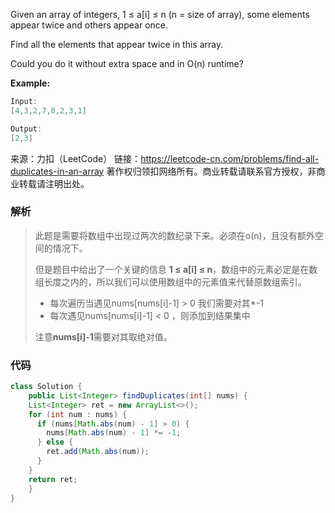 Given an array of integers, 1 ≤ a[i] ≤ n (n = size of array), some elements appear twice and others appear once.

Find all the elements that appear twice in this array.

Could you do it without extra space and in O(n) runtime?



**Example:**

```java
Input:
[4,3,2,7,8,2,3,1]

Output:
[2,3]
```

来源：力扣（LeetCode）
链接：https://leetcode-cn.com/problems/find-all-duplicates-in-an-array
著作权归领扣网络所有。商业转载请联系官方授权，非商业转载请注明出处。



### 解析

> 此题是需要将数组中出现过两次的数纪录下来。必须在o(n)，且没有额外空间的情况下。
>
> 但是题目中给出了一个关键的信息 **1 ≤ a[i] ≤ n**，数组中的元素必定是在数组长度之内的，所以我们可以使用数组中的元素值来代替原数组索引。
>
> - 每次遍历当遇见nums[nums[i]-1] > 0  我们需要对其*-1
> - 每次遇见nums[nums[i]-1] < 0 ，则添加到结果集中
>
> 注意**nums[i]-1**需要对其取绝对值。





### 代码

```java
class Solution {
    public List<Integer> findDuplicates(int[] nums) {
    List<Integer> ret = new ArrayList<>();
    for (int num : nums) {
      if (nums[Math.abs(num) - 1] > 0) {
        nums[Math.abs(num) - 1] *= -1;
      } else {
        ret.add(Math.abs(num));
      }
    }
    return ret;
    }
}
```


